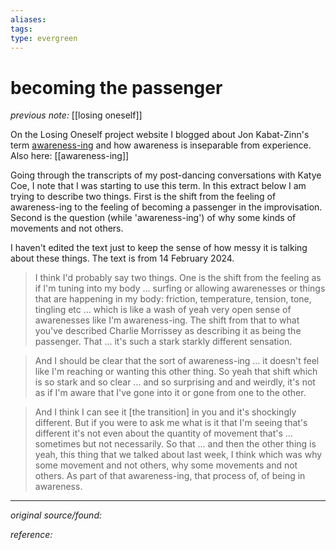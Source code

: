 ```yaml
---
aliases: 
tags: 
type: evergreen
---
```


# becoming the passenger

_previous note:_ [[losing oneself]]

On the Losing Oneself project website I blogged about Jon Kabat-Zinn's term [awareness-ing](https://losingoneself.coventry.ac.uk/blog/selfing-and-awareness-ing/) and how awareness is inseparable from experience. Also here: [[awareness-ing]]

Going through the transcripts of my post-dancing conversations with Katye Coe, I note that I was starting to use this term. In this extract below I am trying to describe two things. First is the shift from the feeling of awareness-ing to the feeling of becoming a passenger in the improvisation. Second is the question (while 'awareness-ing') of why some kinds of movements and not others. 

I haven't edited the text just to keep the sense of how messy it is talking about these things. The text is from 14 February 2024.

> I think I'd probably say two things. One is the shift from the feeling as if I'm tuning into my body ... surfing or allowing awarenesses or things that are happening in my body: friction, temperature, tension, tone, tingling etc ... which is like a wash of yeah very open sense of awarenesses like I'm awareness-ing. The shift from that to what you've described Charlie Morrissey as describing it as being the passenger. That ... it's such a stark starkly different sensation.

> And I should be clear that the sort of awareness-ing ... it doesn't feel like I'm reaching or wanting this other thing. So yeah that shift which is so stark and so clear ... and so surprising and and weirdly, it's not as if I'm aware that I've gone into it or gone from one to the other.

> And I think I can see it [the transition] in you and it's shockingly different. But if you were to ask me what is it that I'm seeing that's different it's not even about the quantity of movement that's ...  sometimes but not necessarily. So that ... and then the other thing is yeah, this thing that we talked about last week, I think which was why some movement and not others, why some movements and not others. As part of that awareness-ing, that process of, of being in awareness.

---

_original source/found:_ 

_reference:_ 



